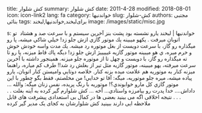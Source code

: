 title: کش شلوار
summary: کش شلوار
date: 2011-4-28
modified: 2018-08-01
icon:  icon-link2
lang: fa
category: خواندنیها
slug: کش-شلوار
authors: مجتبی بنائی
tags: برای‌لبخند,خواندنیها,لبخند
image: /images/static/misc.jpg

s: خواندنیها | لبخند يارو نشسته بود پشت بنز آخرين سيستم و با سرعت صد و هشتاد  تو اتوبان ميرفت . يکهو ميبينه يك موتور گازي ازش جلو زد!  خيلي شاكي ميشه، پا رو ميگذاره رو گاز، با سرعت دويست از بغل موتوره رد ميشه. يك مدت واسه خودش خوش و خرم ميره، ي هو ميبينه موتور گازيه غيييييژ ازش جلو زد! ديگه پاك قاط ميزنه، پا رو تا ته ميگذاره رو گاز، با دويست و چهل تا از موتوره جلو ميزنه. همينجور داشته با آخرين سرعت ميرفته، يهو ميبينه، موتور گازيه مثل تير از بغلش رد شد!! طرف كم مياره، راهنما ميزنه كنار به موتوريه هم علامت ميده بزنه كنار.  خلاصه دوتايي واميستن كنار اتوبان، يارو پياده ميشه، ميره جلو موتوريه، ميگه: آقا تو خدايي! من مخلصتم، فقط بگو چطور با اين موتور گازي كل مارو خوابوندي؟! موتوريه با رنگ پريده، نفس زنان ميگه: والله ... داداش.... خدا پدرت رو بيامرزه واستادي... آخه ... كش شلوارم گير كرده به آينه بغلت  .  .  .  .  .  نتیجه اخلاقی  اگه می بینید بعضی ها در کمال بی استعدادی پیشرفت های قابل ملاحظه ایی دارند ببینید کش شلوارشان به کجای یک مدیر گیر کرده